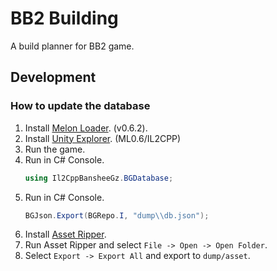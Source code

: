 # BB2 Building

A build planner for BB2 game.

## Development

### How to update the database

1. Install [Melon Loader](https://github.com/LavaGang/MelonLoader). (v0.6.2).
2. Install [Unity Explorer](https://github.com/yukieiji/UnityExplorer). (ML0.6/IL2CPP)
3. Run the game.
4. Run in C# Console.
   ```csharp
   using Il2CppBansheeGz.BGDatabase;
   ```
5. Run in C# Console.
   ```csharp
   BGJson.Export(BGRepo.I, "dump\\db.json");
   ```
6. Install [Asset Ripper](https://github.com/AssetRipper/AssetRipper).
7. Run Asset Ripper and select `File -> Open -> Open Folder`.
8. Select `Export -> Export All` and export to `dump/asset`.
